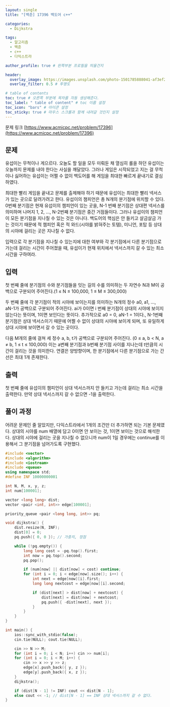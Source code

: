 ```yaml
---
layout: single
title: "[백준] 17396 백도어 c++"

categories:
  - Dijkstra

tags:
  - 알고리즘
  - 백준
  - c++
  - 다익스트라

author_profile: true # 왼쪽부분 프로필을 띄울건지

header:
  overlay_image: https://images.unsplash.com/photo-1501785888041-af3ef285b470?ixlib=rb-1.2.1&ixid=eyJhcHBfaWQiOjEyMDd9&auto=format&fit=crop&w=1350&q=80
  overlay_filter: 0.5 # 투명도

# table of contents
toc: true # 오른쪽 부분에 목차를 자동 생성해준다.
toc_label: " table of content" # toc 이름 설정
toc_icon: "bars" # 아이콘 설정
toc_sticky: true # 마우스 스크롤과 함께 내려갈 것인지 설정
---
```


문제 링크 [https://www.acmicpc.net/problem/17396](https://www.acmicpc.net/problem/17396)

## 문제

유섭이는 무척이나 게으르다. 오늘도 할 일을 모두 미뤄둔 채 열심히 롤을 하던 유섭이는 오늘까지 문제를 내야 한다는 사실을 깨달았다. 그러나 게임은 시작되었고 지는 걸 무척이나 싫어하는 유섭이는 어쩔 수 없이 백도어를 해 게임을 최대한 빠르게 끝내기로 결심하였다.

최대한 빨리 게임을 끝내고 문제를 출제해야 하기 때문에 유섭이는 최대한 빨리 넥서스가 있는 곳으로 달려가려고 한다. 유섭이의 챔피언은 총 N개의 분기점에 위치할 수 있다. 0번째 분기점은 현재 유섭이의 챔피언이 있는 곳을, N-1 번째 분기점은 상대편 넥서스를 의미하며 나머지 1, 2, ..., N-2번째 분기점은 중간 거점들이다. 그러나 유섭이의 챔피언이 모든 분기점을 지나칠 수 있는 것은 아니다. 백도어의 핵심은 안 들키고 살금살금 가는 것이기 때문에 적 챔피언 혹은 적 와드(시야를 밝혀주는 토템), 미니언, 포탑 등 상대의 시야에 걸리는 곳은 지나칠 수 없다.

입력으로 각 분기점을 지나칠 수 있는지에 대한 여부와 각 분기점에서 다른 분기점으로 가는데 걸리는 시간이 주어졌을 때, 유섭이가 현재 위치에서 넥서스까지 갈 수 있는 최소 시간을 구하여라.

## 입력

첫 번째 줄에 분기점의 수와 분기점들을 잇는 길의 수를 의미하는 두 자연수 N과 M이 공백으로 구분되어 주어진다.(1 ≤ N ≤ 100,000, 1 ≤ M ≤ 300,000)

두 번째 줄에 각 분기점이 적의 시야에 보이는지를 의미하는 N개의 정수 a0, a1, ..., aN-1가 공백으로 구분되어 주어진다. ai가 0이면 i 번째 분기점이 상대의 시야에 보이지 않는다는 뜻이며, 1이면 보인다는 뜻이다. 추가적으로 a0 = 0, aN-1 = 1이다., N-1번째 분기점은 상대 넥서스이기 때문에 어쩔 수 없이 상대의 시야에 보이게 되며, 또 유일하게 상대 시야에 보이면서 갈 수 있는 곳이다.

다음 M개의 줄에 걸쳐 세 정수 a, b, t가 공백으로 구분되어 주어진다. (0 ≤ a, b < N, a ≠ b, 1 ≤ t ≤ 100,000) 이는 a번째 분기점과 b번째 분기점 사이를 지나는데 t만큼의 시간이 걸리는 것을 의미한다. 연결은 양방향이며, 한 분기점에서 다른 분기점으로 가는 간선은 최대 1개 존재한다.

## 출력

첫 번째 줄에 유섭이의 챔피언이 상대 넥서스까지 안 들키고 가는데 걸리는 최소 시간을 출력한다. 만약 상대 넥서스까지 갈 수 없으면 -1을 출력한다.

## 풀이 과정

어려운 문제인 줄 알았지만, 다익스트라에서 1개의 조건만 더 추가하면 되는 기본 문제였다. 상대의 시야를 num 배열에 담고 0이면 안 보이는 것, 1이면 보이는 것으로 해석한다. 상대의 시야에 걸리는 곳을 지나칠 수 없으니까 num이 1일 경우에는 continue를 이용해서 그 분기점을 넘어가도록 구현했다.

```c++
#include <vector>
#include <algorithm>
#include <iostream>
#include <queue>
using namespace std;
#define INF 10000000001

int N, M, x, y, z;
int num[100001];

vector <long long> dist;
vector <pair <int, int>> edge[100001];

priority_queue <pair <long long, int>> pq;

void dijkstra() {
	dist.resize(N, INF);
	dist[0] = 0;
	pq.push({ 0, 0 }); // 가중치, 정점

	while (!pq.empty()) {
		long long cost = -pq.top().first;
		int now = pq.top().second;
		pq.pop();

		if (num[now] || dist[now] < cost) continue;
		for (int i = 0; i < edge[now].size(); i++) {
			int next = edge[now][i].first;
			long long nextcost = edge[now][i].second;

			if (dist[next] > dist[now] + nextcost) {
				dist[next] = dist[now] + nextcost;
				pq.push({ -dist[next], next });
			}
		}
	}
}

int main() {
	ios::sync_with_stdio(false);
	cin.tie(NULL); cout.tie(NULL);

	cin >> N >> M;
	for (int i = 0; i < N; i++) cin >> num[i];
	for (int i = 0; i < M; i++) {
		cin >> x >> y >> z;
		edge[x].push_back({ y, z });
		edge[y].push_back({ x, z });
	}
	dijkstra();

	if (dist[N - 1] != INF) cout << dist[N - 1];
	else cout << -1; // dist[N - 1] == INF 상대 넥서스까지 갈 수 없다.
}
```
